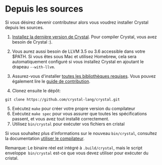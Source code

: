 # Depuis les sources

Si vous désirez devenir contributeur alors vous voudrez installer Crystal depuis les sources.

1. [Installez la dernière version de Crystal](https://crystal-lang.org/docs/installation). Pour compiler Crystal, vous avez besoin de Crystal :).

2. Vous aurez aussi besoin de LLVM 3.5 ou 3.6 accessible dans votre $PATH.
Si vous êtes sous Mac et utilisez Homebrew, cela sera automatiquement
configuré si vous installez Crystal en ajoutant le drapeau `--with-llvm`.

3. Assurez-vous d'installer [toutes les bibliothèques requises](https://github.com/crystal-lang/crystal/wiki/All-required-libraries). Vous pouvez également lire le [guide de contribution](https://github.com/crystal-lang/crystal/blob/master/CONTRIBUTING.md).

4. Clonez ensuite le dépôt:

```
git clone https://github.com/crystal-lang/crystal.git
```

5. Exécutez `make` pour créer votre propre version du compilateur
6. Exécutez `make spec` pour vous assurer que toutes les spécifications passent, et vous avez tout installé correctement.
7. Utilisez `bin/crystal` pour exécuter vos fichiers en cristal

Si vous souhaitez plus d'informations sur le nouveau `bin/crystal`, consultez la documentation [utiliser le compilateur](https://crystal-lang.org/docs/using_the_compiler/).

Remarque: Le binaire réel est intégré à `.build/crystal`, mais le script enveloppe` bin/crystal` est-ce que vous devez utiliser pour exécuter du cristal.